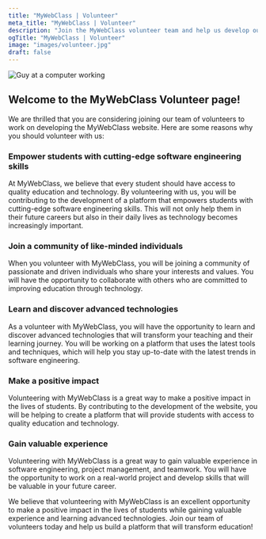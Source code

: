 ```yaml
---
title: "MyWebClass | Volunteer"
meta_title: "MyWebClass | Volunteer"
description: "Join the MyWebClass volunteer team and help us develop our website for AI education and agile and lean learning. As a volunteer, you will work with our team of experts to create engaging and effective online courses, develop cutting-edge features and technologies, and contribute to our mission of revolutionizing education. Whether you're a web developer, UX designer, content creator, or just passionate about education and technology, we have opportunities for you. Join us and make a difference in the lives of learners around the world!"
ogTitle: "MyWebClass | Volunteer"
image: "images/volunteer.jpg"
draft: false
---
```


![Guy at a computer working](images/volunteer.jpg)

<h2>Welcome to the MyWebClass Volunteer page!</h2>
<p>We are thrilled that you are considering joining our team of volunteers to work on developing the MyWebClass website. Here are some reasons why you should volunteer with us:</p>

<h3>Empower students with cutting-edge software engineering skills</h3>
<p>At MyWebClass, we believe that every student should have access to quality education and technology. By volunteering with us, you will be contributing to the development of a platform that empowers students with cutting-edge software engineering skills. This will not only help them in their future careers but also in their daily lives as technology becomes increasingly important.</p>

<h3>Join a community of like-minded individuals</h3>
<p>When you volunteer with MyWebClass, you will be joining a community of passionate and driven individuals who share your interests and values. You will have the opportunity to collaborate with others who are committed to improving education through technology.</p>

<h3>Learn and discover advanced technologies</h3>
<p>As a volunteer with MyWebClass, you will have the opportunity to learn and discover advanced technologies that will transform your teaching and their learning journey. You will be working on a platform that uses the latest tools and techniques, which will help you stay up-to-date with the latest trends in software engineering.</p>

<h3>Make a positive impact</h3>
<p>Volunteering with MyWebClass is a great way to make a positive impact in the lives of students. By contributing to the development of the website, you will be helping to create a platform that will provide students with access to quality education and technology.</p>

<h3>Gain valuable experience</h3>
<p>Volunteering with MyWebClass is a great way to gain valuable experience in software engineering, project management, and teamwork. You will have the opportunity to work on a real-world project and develop skills that will be valuable in your future career.</p>

<p>We believe that volunteering with MyWebClass is an excellent opportunity to make a positive impact in the lives of students while gaining valuable experience and learning advanced technologies. Join our team of volunteers today and help us build a platform that will transform education!</p>